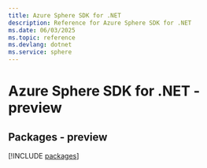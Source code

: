 ```yaml
---
title: Azure Sphere SDK for .NET
description: Reference for Azure Sphere SDK for .NET
ms.date: 06/03/2025
ms.topic: reference
ms.devlang: dotnet
ms.service: sphere
---
```

# Azure Sphere SDK for .NET - preview
## Packages - preview
[!INCLUDE [packages](sphere-index.md)]